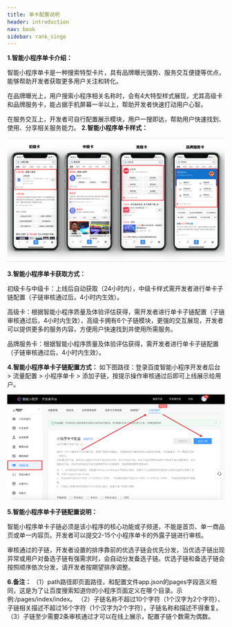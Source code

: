 ```yaml
---
title: 单卡配置说明
header: introduction
nav: book
sidebar: rank_singe
---
```

 

**1.智能小程序单卡介绍：**

智能小程序单卡是一种搜索特型卡片，具有品牌曝光强势、服务交互便捷等优点，能够帮助开发者获取更多用户关注和转化。

在品牌曝光上，用户搜索小程序相关名称时，会有4大特型样式展现，尤其高级卡和品牌服务卡，能占据手机屏幕一半以上，帮助开发者快速打动用户心智。

在服务交互上，开发者可自行配置展示模块，用户一搜即达，帮助用户快速找到、使用、分享相关服务能力。
**2.智能小程序单卡样式：**

![图片](../../img/introduction/rank/rank_single1.png)

**3.智能小程序单卡获取方式：**

初级卡与中级卡：上线后自动获取（24小时内），中级卡样式需开发者进行单卡子链配置（子链审核通过后，4小时内生效）。

高级卡：根据智能小程序质量及体验评估获得，需开发者进行单卡子链配置（子链审核通过后，4小时内生效），高级卡拥有6个子链模块，更强的交互展现，开发者可以提供更多的服务内容，方便用户快速找到并使用所需服务。

品牌服务卡：根据智能小程序质量及体验评估获得，需开发者进行单卡子链配置（子链审核通过后，4小时内生效）。

**4.智能小程序单卡子链配置方式：**
如下图路径：登录百度智能小程序开发者后台 > 流量配置 > 小程序单卡 > 添加子链，按提示操作审核通过后即可上线展示给用户。

![图片](../../img/introduction/rank/rank_single2.png)

**5.智能小程序单卡子链配置说明：**

智能小程序单卡子链必须是该小程序的核心功能或子频道，不能是首页、单一商品页或单一内容页。开发者可以提交2-15个小程序单卡的外露子链进行审核。

审核通过的子链，开发者设置的排序靠前的优选子链会优先分发，当优选子链出现异常或用户对备选子链有强需求时，会自动分发备选子链。优选子链和备选子链会按照顺序依次分发，请开发者按期望排序调整。

**6.备注：**
（1）path路径即页面路径，和配置文件app.json的pages字段涵义相同，这是为了让百度搜索知道你的小程序页面定义在哪个目录。示例:/pages/index/index。
（2）子链名称不超过10个字符（1个汉字为2个字符）、子链相关描述不超过16个字符（1个汉字为2个字符），子链名称和描述不得重复。
（3）子链至少需要2条审核通过才可以在线上展示，配置子链个数需为偶数。


